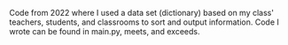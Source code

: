 Code from 2022 where I used a data set (dictionary) based on my class' teachers, students, and classrooms to sort and output information. Code I wrote can be found in main.py, meets, and exceeds.
